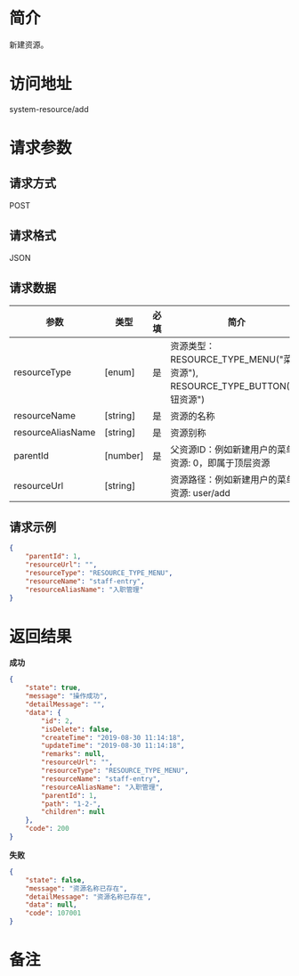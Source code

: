 # 简介
新建资源。

# 访问地址
system-resource/add

# 请求参数

## 请求方式
POST

## 请求格式
JSON

## 请求数据
|参数|类型|必填|简介|
|-|-|-|-|
|resourceType|[enum]|是|资源类型：RESOURCE_TYPE_MENU("菜单资源"), RESOURCE_TYPE_BUTTON("按钮资源")|
|resourceName|[string]|是|资源的名称|
|resourceAliasName|[string]|是|资源别称|
|parentId|[number]|是|父资源ID：例如新建用户的菜单资源: 0，即属于顶层资源|
|resourceUrl|[string]||资源路径：例如新建用户的菜单资源: user/add|
## 请求示例
```json
{
	"parentId": 1,
	"resourceUrl": "",
	"resourceType": "RESOURCE_TYPE_MENU",
	"resourceName": "staff-entry",
	"resourceAliasName": "入职管理"
}
```

# 返回结果
**成功**
```json
{
    "state": true,
    "message": "操作成功",
    "detailMessage": "",
    "data": {
        "id": 2,
        "isDelete": false,
        "createTime": "2019-08-30 11:14:18",
        "updateTime": "2019-08-30 11:14:18",
        "remarks": null,
        "resourceUrl": "",
        "resourceType": "RESOURCE_TYPE_MENU",
        "resourceName": "staff-entry",
        "resourceAliasName": "入职管理",
        "parentId": 1,
        "path": "1-2-",
        "children": null
    },
    "code": 200
}
```

**失败**
```json
{
    "state": false,
    "message": "资源名称已存在",
    "detailMessage": "资源名称已存在",
    "data": null,
    "code": 107001
}
```

# 备注
